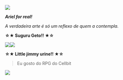 <img src="https://64.media.tumblr.com/f2302ac73c0ed892928f3304a6d30901/d12d01be3dffe4b2-12/s400x600/8e38087aac2e4ea74659d1a59cb84d6c15ab46a8.gifv">

***Ariel for real!***

_A verdadeira arte é só um reflexo de quem a contempla._

**☆★ Suguru Geto!! ★☆**

<p><img src="https://64.media.tumblr.com/1d7329e2937c9acd0d40b1dcb68a57d5/683a8bab5775de63-50/s100x200/9216d045a649ef28a9a187e1dfcbe2c460ea4dcd.gifv"><img src="https://64.media.tumblr.com/ca187d7751cac1a21e7424326f416c0e/e00fb671dc1925c4-d0/s100x200/00077af27e336737b9d67697ea2835e2baee2591.gifv"></p>

**☆★ Little jimmy urine!! ★☆**

> Eu gosto do RPG do Cellbit

<img src="https://64.media.tumblr.com/f2302ac73c0ed892928f3304a6d30901/d12d01be3dffe4b2-12/s400x600/8e38087aac2e4ea74659d1a59cb84d6c15ab46a8.gifv">
